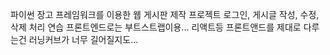 파이썬 장고 프레임워크를 이용한 웹 게시판 제작 프로젝트
로그인, 게시글 작성, 수정, 삭제 처리 연습
프론트엔드로는 부트스트랩이용... 리액트등 프론트앤드를 제대로 다루는건 러닝커브가 너무 길어질지도...
